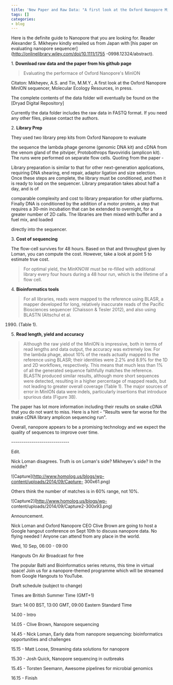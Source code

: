 ```yaml
---
title: 'New Paper and Raw Data: "A first look at the Oxford Nanopore MinION Sequencer"'
tags: []
categories:
- blog
---
```

Here is the definite guide to Nanopore that you are looking for. Reader
Alexander S. Mikheyev kindly emailed us from Japan with [his paper on
evaluating nanopore sequencer](http://onlinelibrary.wiley.com/doi/10.1111/1755
-0998.12324/abstract).
<!--more-->

1\. **Download raw data and the paper from his github page**

> Evaluating the performace of Oxford Nanopore's MinION

Citaton: Mikheyev, A.S. and Tin, M.M.Y., A first look at the Oxford Nanopore
MinION sequencer, Molecular Ecology Resources, in press.

The complete contents of the data folder will eventually be found on the
[Dryad Digital Repository]

Currently the data folder includes the raw data in FASTQ format. If you need
any other files, please contact the authors.

2\. **Library Prep**

They used two library prep kits from Oxford Nanopore to evaluate

the sequence the lambda phage genome (genomic DNA kit) and cDNA from the venom
gland of the pitviper, Protobothrops flavoviridis (amplicon kit). The runs
were performed on separate flow cells. Quoting from the paper -

>

Library preparation is similar to that for other next-generation applications,
requiring DNA shearing, end repair, adaptor ligation and size selection. Once
these steps are complete, the library must be conditioned, and then it is
ready to load on the sequencer. Library preparation takes about half a day,
and is of

comparable complexity and cost to library preparation for other platforms.
Finally DNA is conditioned by the addition of a motor protein, a step that
requires a 30-min incubation that can be extended to overnight, for a greater
number of 2D calls. The libraries are then mixed with buffer and a fuel mix,
and loaded

directly into the sequencer.

3\. **Cost of sequencing**

The flow-cell survives for 48 hours. Based on that and throughput given by
Loman, you can compute the cost. However, take a look at point 5 to estimate
true cost.

> For optimal yield, the MinKNOW must be re-filled with additional library
every four hours during a 48 hour run, which is the lifetime of a flow cell.

4\. **Bioinformatics tools**

> For all libraries, reads were mapped to the reference using BLASR, a mapper
developed for long, relatively inaccurate reads of the Pacific Biosciences
sequencer (Chaisson & Tesler 2012), and also using BLASTN (Altschul et al.
1990) (Table 1).

5\. **Read length, yield and accuracy**

> Although the raw yield of the MinION is impressive, both in terms of read
lengths and data output, the accuracy was extremely low. For the lambda phage,
about 10% of the reads actually mapped to the reference using BLASR; their
identities were 2.2% and 8.9% for the 1D and 2D workflows, respectively. This
means that much less than 1% of all the generated sequence faithfully matches
the reference. BLASTN produced similar results, although more short sequences
were detected, resulting in a higher percentage of mapped reads, but not
leading to greater overall coverage (Table 1). The major sources of error in
MinION data were indels, particularly insertions that introduce spurious data
(Figure 3B).

The paper has lot more information including their results on snake cDNA that
you do not want to miss. Here is a hint - "Results were far worse for the
snake cDNA library amplicon sequencing run".

Overall, nanopore appears to be a promising technology and we expect the
quality of sequences to improve over time.

\-----------------------------

Edit.

Nick Loman disagrees. Truth is on Loman's side? Mikheyev's side? In the
middle?

![Capture](http://www.homolog.us/blogs/wp-content/uploads/2014/09/Capture-
300x61.png)

Others think the number of matches is in 60% range, not 10%.

![Capture2](http://www.homolog.us/blogs/wp-
content/uploads/2014/09/Capture2-300x93.png)

Announcement.

Nick Loman and Oxford Nanopore CEO Clive Brown are going to host a Google
hangout conference on Sept 10th to discuss nanopore data. No flying needed !
Anyone can attend from any place in the world.

>

Wed, 10 Sep, 06:00 - 09:00

Hangouts On Air Broadcast for free

The popular Balti and Bioinformatics series returns, this time in virtual
space! Join us for a nanopore-themed programme which will be streamed from
Google Hangouts to YouTube.

Draft schedule (subject to change)

Times are British Summer Time (GMT+1)

Start: 14:00 BST, 13:00 GMT, 09:00 Eastern Standard Time

14.00 - Intro

14.05 - Clive Brown, Nanopore sequencing

14.45 - Nick Loman, Early data from nanopore sequencing: bioinformatics
opportunities and challenges

15.15 - Matt Loose, Streaming data solutions for nanopore

15.30 - Josh Quick, Nanopore sequencing in outbreaks

15.45 - Torsten Seemann, Awesome pipelines for microbial genomics

16.15 - Finish

